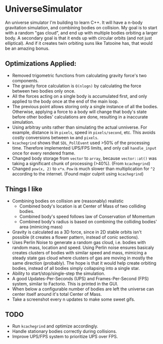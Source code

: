 # UniverseSimulator
An universe simulator I'm building to learn C++. It will have a n-body gravitation simulation, and combining bodies on collision. My goal is to start with a random "gas cloud", and end up with multiple bodies orbiting a larger body. A secondary goal is that it ends up with circular orbits (and not just elliptical). And if it creates twin orbiting suns like Tatooine has, that would be an amazing bonus.


## Optimizations Applied:
- Removed trigometric functions from calculating gravity force's two components.
- The gravity force calculation is `O(nlogn)` by calculating the force between two bodies only once.
- All the forces acting on a single body is accumulated first, and only applied to the body once at the end of the main loop.
- The previous point allows storing only a single instance of all the bodies. Otherwise, applying a force to a body will change that body's state before other bodies' calculations are done, resulting in a inaccurate simulation.
- Using arbitray units rather than simulating the actual unniverse. For example, distance is in `pixels`, speed in `pixels/second`, etc. This avoids costly conversions between `km` and `pixels`.
- `kcachegrind` shows that `SDL_PollEvent` used >50% of the processing time. Therefore implemented UPS/FPS limits, and only call `handle_input` once for every rendered frame.
- Changed body storage from `vector` to `array`, because `vector::at()` was taking a significant chunk of processing (>40%). (From `kcachegrind`)
- Changed `pow(x, 2)` to `x*x`. `Pow` is much slower than multiplication for `^2` according to the internet. (Found major culprit using `kcachegrind`)

## Things I like
- Combining bodies on collision are (reasonably) realistic
  - Combined body's location is at Center of Mass of two colliding bodies.
  - Combined body's speed follows law of Conservation of Momentum
  - Combined body's radius is based on combining the colliding bodies' area (mimicing mass)
- Gravity is calculated as a 3D force, since in 2D stable orbits isn't possible (it creates a flower pattern, instead of conic sections).
- Uses Perlin Noise to generate a random gas cloud, i.e. bodies with random mass, location and speed. Using Perlin noise ensures basicaly creates clusters of bodies with similar speed and mass, mimicing a steady state gas cloud where clusters of gas are moving in mostly the same direction (probably).  The hope is that it would help create orbiting bodies, instead of all bodies simply collapsing into a single star.
- Ability to start/stop/single-step the simulation.
- A good Updates-Per-Seconds (UPS) and Frames-Per-Second (FPS) system, similar to Factorio. This is printed in the GUI.
- When below a configurable number of bodies are left the universe can center itself around it's total Center of Mass.
- Take a screenshot every n updates to make some sweet gifs.

## TODO
- Run `kcachegrind` and optimize accordingly.
- Handle stationary bodies correctly during collisions.
- Improve UPS/FPS system to prioritize UPS over FPS.
